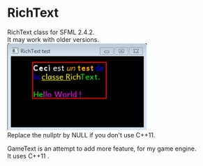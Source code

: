 # RichText  
  
RichText class for SFML 2.4.2.  
It may work with older versions.  
![Image](https://github.com/FoFabien/RichText/blob/master/output.gif?raw=true)  
Replace the nullptr by NULL if you don't use C++11.  
  
GameText is an attempt to add more feature, for my game engine.  
It uses C++11 .  